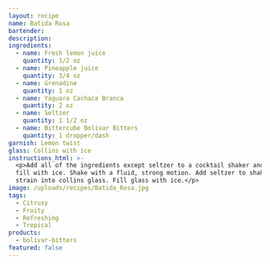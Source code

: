 ```yaml
---
layout: recipe
name: Batida Rosa
bartender:
description:
ingredients:
  - name: Fresh lemon juice
    quantity: 1/2 oz
  - name: Pineapple juice
    quantity: 3/4 oz
  - name: Grenadine
    quantity: 1 oz
  - name: Yaguara Cachaca Branca
    quantity: 2 oz
  - name: Seltzer
    quantity: 1 1/2 oz
  - name: Bittercube Bolivar Bitters
    quantity: 1 dropper/dash
garnish: Lemon twist
glass: Collins with ice
instructions_html: >-
  <p>Add all of the ingredients except seltzer to a cocktail shaker and then
  fill with ice. Shake with a fluid, strong motion. Add seltzer to shaker and
  strain into collins glass. Fill glass with ice.</p>
image: /uploads/recipes/Batida_Rosa.jpg
tags:
  - Citrusy
  - Fruity
  - Refreshing
  - Tropical
products:
  - bolivar-bitters
featured: false
---
```



